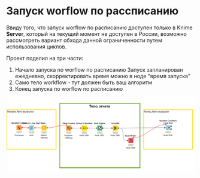 # Запуск worflow по рассписанию

Ввиду того, что запуск worflow по расписанию доступен только в Knime <b>Server</b>, который на текущий момент не доступен в России, возможно рассмотреть вариант обхода данной ограниченности путем использования циклов.

Проект поделил на три части:
1. Начало запуска по worflow по расписанию
   Запуск запланирован ежедневно, скорректировать время можно в ноде "время запуска"
3. Само тело workflow - тут должен быть ваш алгоритм
4. Конец запуска по worflow по расписанию
   
![расписание](./Выгрузка%20по%20расписанию.PNG)
